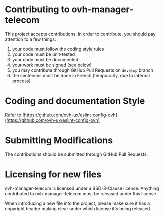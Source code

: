# Contributing to ovh-manager-telecom

This project accepts contributions. In order to contribute, you should
pay attention to a few things:

1. your code must follow the coding style rules
2. your code must be unit-tested
3. your code must be documented
4. your work must be signed (see below)
5. you may contribute through GitHub Pull Requests on `develop` branch
6. the sentences must be done in French (temporarily, due to internal process)

# Coding and documentation Style

Refer to [https://github.com/ovh-ux/eslint-config-ovh](https://github.com/ovh-ux/eslint-config-ovh)

# Submitting Modifications

The contributions should be submitted through GitHub Pull Requests.

# Licensing for new files

ovh-manager-telecom is licensed under a BSD-3-Clause license. Anything
contributed to ovh-manager-telecom must be released under this license.

When introducing a new file into the project, please make sure it has a
copyright header making clear under which license it's being released.
